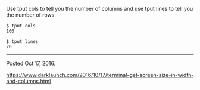 Use tput cols to tell you the number of columns and use tput lines to tell you the number of rows.

```
$ tput cols
100
```

```
$ tput lines
20
```

---

Posted Oct 17, 2016.

https://www.darklaunch.com/2016/10/17/terminal-get-screen-size-in-width-and-columns.html